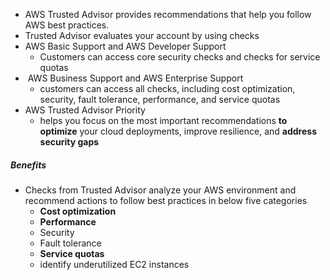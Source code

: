 - AWS Trusted Advisor provides recommendations that help you follow AWS best practices.
- Trusted Advisor evaluates your account by using checks
- AWS Basic Support and AWS Developer Support
	-  Customers can access core security checks and checks for service quotas
-  AWS Business Support and AWS Enterprise Support
	- customers can access all checks, including cost optimization, security, fault tolerance, performance, and service quotas
- AWS Trusted Advisor Priority
	- helps you focus on the most important recommendations **to optimize** your cloud deployments, improve resilience, and **address security gaps**
##### Benefits
- Checks from Trusted Advisor analyze your AWS environment and recommend actions to follow best practices in below five categories
	- **Cost optimization**
	- **Performance**
	- Security
	- Fault tolerance
	- **Service quotas**
	- identify underutilized EC2 instances